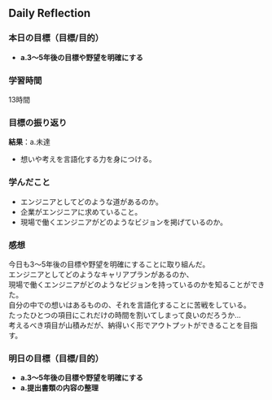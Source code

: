 ## Daily Reflection

### 本日の目標（目標/目的）
- **a.3〜5年後の目標や野望を明確にする**  

### 学習時間
13時間

### 目標の振り返り
**結果**：a.未達

- 想いや考えを言語化する力を身につける。

### 学んだこと
- エンジニアとしてどのような道があるのか。
- 企業がエンジニアに求めていること。
- 現場で働くエンジニアがどのようなビジョンを掲げているのか。

### 感想
今日も3〜5年後の目標や野望を明確にすることに取り組んだ。  
エンジニアとしてどのようなキャリアプランがあるのか、  
現場で働くエンジニアがどのようなビジョンを持っているのかを知ることができた。  
自分の中での想いはあるものの、それを言語化することに苦戦をしている。  
たったひとつの項目にこれだけの時間を割いてしまって良いのだろうか...  
考えるべき項目が山積みだが、納得いく形でアウトプットができることを目指す。

### 明日の目標（目標/目的）
- **a.3〜5年後の目標や野望を明確にする**  
- **a.提出書類の内容の整理**  
